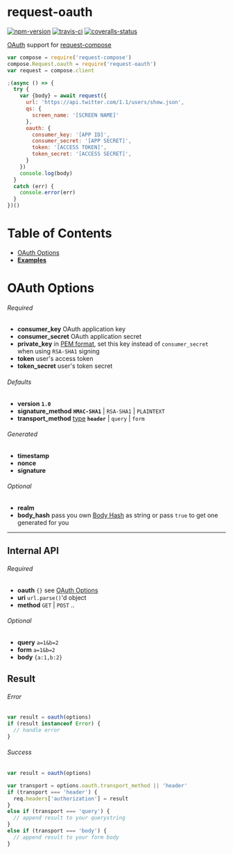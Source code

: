 
# request-oauth

[![npm-version]][npm] [![travis-ci]][travis] [![coveralls-status]][coveralls]

[OAuth] support for [request-compose]

```js
var compose = require('request-compose')
compose.Request.oauth = require('request-oauth')
var request = compose.client

;(async () => {
  try {
    var {body} = await request({
      url: 'https://api.twitter.com/1.1/users/show.json',
      qs: {
        screen_name: '[SCREEN NAME]'
      },
      oauth: {
        consumer_key: '[APP ID]',
        consumer_secret: '[APP SECRET]',
        token: '[ACCESS TOKEN]',
        token_secret: '[ACCESS SECRET]',
      }
    })
    console.log(body)
  }
  catch (err) {
    console.error(err)
  }
})()
```

# Table of Contents

- [OAuth Options](#)
- [**Examples**][examples]


# OAuth Options

###### Required

- **consumer_key** OAuth application key
- **consumer_secret** OAuth application secret
- **private_key** in [PEM format][pem-format], set this key instead of `consumer_secret` when using `RSA-SHA1` signing
- **token** user's access token
- **token_secret** user's token secret

###### Defaults

- **version** **`1.0`**
- **signature_method** **`HMAC-SHA1`** | `RSA-SHA1` | `PLAINTEXT`
- **transport_method** [type][transport-method] **`header`** | `query` | `form`

###### Generated

- **timestamp**
- **nonce**
- **signature**

###### Optional

- **realm**
- **body_hash** pass you own [Body Hash][body-hash] as string or pass `true` to get one generated for you

---

## Internal API

###### Required

- **oauth** `{}` see [OAuth Options](#oauth-options)
- **uri** `url.parse()`'d object
- **method** `GET` | `POST` ..

###### Optional

- **query** `a=1&b=2`
- **form** `a=1&b=2`
- **body** `{a:1,b:2}`

## Result

###### Error

```js
var result = oauth(options)
if (result instanceof Error) {
  // handle error
}
```

###### Success

```js
var result = oauth(options)

var transport = options.oauth.transport_method || 'header'
if (transport === 'header') {
  req.headers['authorization'] = result
}
else if (transport === 'query') {
  // append result to your querystring
}
else if (transport === 'body') {
  // append result to your form body
}
```


  [npm-version]: https://img.shields.io/npm/v/request-oauth.svg?style=flat-square (NPM Package Version)
  [travis-ci]: https://img.shields.io/travis/simov/request-oauth/master.svg?style=flat-square (Build Status - Travis CI)
  [coveralls-status]: https://img.shields.io/coveralls/simov/request-oauth.svg?style=flat-square (Test Coverage - Coveralls)
  [codecov-status]: https://img.shields.io/codecov/c/github/simov/request-oauth.svg?style=flat-square (Test Coverage - Codecov)

  [npm]: https://www.npmjs.com/package/request-oauth
  [travis]: https://travis-ci.org/simov/request-oauth
  [coveralls]: https://coveralls.io/github/simov/request-oauth
  [codecov]: https://codecov.io/github/simov/request-oauth?branch=master

  [oauth]: https://oauth.net/core/1.0/
  [pem-format]: http://how2ssl.com/articles/working_with_pem_files/
  [body-hash]: https://oauth.googlecode.com/svn/spec/ext/body_hash/1.0/oauth-bodyhash.html
  [transport-method]: http://oauth.net/core/1.0/#consumer_req_param

  [request-compose]: https://www.npmjs.com/package/request-compose
  [examples]: https://github.com/simov/request-compose#examples
